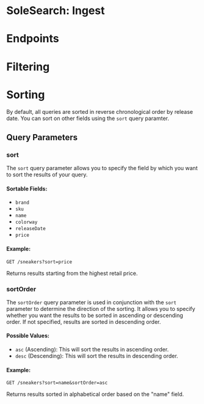 # SoleSearch: Ingest

# Endpoints

# Filtering

# Sorting

By default, all queries are sorted in reverse chronological order by release date. You can sort on other fields using the `sort` query paramter.

## Query Parameters

### sort

The `sort` query parameter allows you to specify the field by which you want to sort the results of your query.

#### Sortable Fields:

- `brand`
- `sku`
- `name`
- `colorway`
- `releaseDate`
- `price`

#### Example:

```
GET /sneakers?sort=price
```

Returns results starting from the highest retail price.

### sortOrder

The `sortOrder` query parameter is used in conjunction with the `sort` parameter to determine the direction of the sorting. It allows you to specify whether you want the results to be sorted in ascending or descending order. If not specified, results are sorted in descending order.

#### Possible Values:

- `asc` (Ascending): This will sort the results in ascending order.
- `desc` (Descending): This will sort the results in descending order.

#### Example:

```
GET /sneakers?sort=name&sortOrder=asc
```

Returns results sorted in alphabetical order based on the "name" field.
